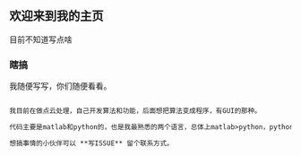 ## 欢迎来到我的主页

目前不知道写点啥

### 瞎搞

我随便写写，你们随便看看。

```markdown

我目前在做点云处理，自己开发算法和功能，后面想把算法变成程序，有GUI的那种。

代码主要是matlab和python的，也是我最熟悉的两个语言，总体上matlab>python，python属于边学边做

想搞事情的小伙伴可以 **写ISSUE** 留个联系方式。

```
